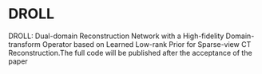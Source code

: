 # DROLL
DROLL: Dual-domain Reconstruction Network with a High-fidelity Domain-transform Operator based on Learned Low-rank Prior for Sparse-view CT Reconstruction.The full code will be published after the acceptance of the paper
